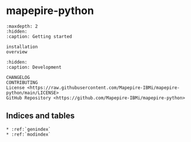 # **mapepire-python**

```{toctree}
:maxdepth: 2
:hidden:
:caption: Getting started

installation
overview
```

```{toctree}
:hidden:
:caption: Development

CHANGELOG
CONTRIBUTING
License <https://raw.githubusercontent.com/Mapepire-IBMi/mapepire-python/main/LICENSE>
GitHub Repository <https://github.com/Mapepire-IBMi/mapepire-python>
```

## Indices and tables

```{eval-rst}
* :ref:`genindex`
* :ref:`modindex`
```
